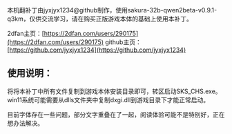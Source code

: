 本机翻补丁由jyxjyx1234@github制作，使用sakura-32b-qwen2beta-v0.9.1-q3km，仅供交流学习，请在购买正版游戏本体的基础上使用本补丁。

2dfan主页：[https://2dfan.com/users/290175](https://2dfan.com/users/290175)
github主页：[https://github.com/jyxjyx1234](https://github.com/jyxjyx1234)

## 使用说明：

将将本补丁中所有文件复制到游戏本体安装目录即可，转区启动SKS_CHS.exe。win11系统可能需要从dlls文件夹中复制dxgi.dll到游戏目录下才能正常启动。

目前字体存在一些问题，部分文字重叠在了一起，阅读体验可能不是特别好，正在想办法解决。
